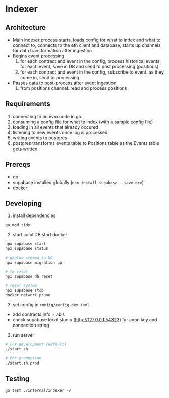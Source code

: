 # Indexer

## Architecture
- Main indexer process starts, loads config for what to index and what to connect to, connects to the eth client and database, starts up channels for data transformation after ingestion
- Begins event processing
   1. for each contract and event in the config, process historical events. for each event, save in DB and send to post processing (positions)
   2. for each contract and event in the config, subscribe to event. as they come in, send to processing
- Passes data to post-process after event ingestion
    1. from positions channel: read and process positions


## Requirements
1. connecting to an evm node in go
2. consuming a config file for what to index (with a sample config file)
3. loading in all events that already occured
4. listening to new events once log is processed
5. writing events to postgres
6. postgres transforms events table to Positions table as the Events table gets written


## Prereqs
- go
- supabase installed globally (`npm install supabase --save-dev`)
- docker

## Developing
1. install dependencies
```bash
go mod tidy
```

2. start local DB
start docker
```bash
npx supabase start
npx supabase status

# deploy schema to DB
npx supabase migration up

# to reset
npx supabase db reset

# reset system
npx supabase stop
docker network prune

```

3. set config in `config/config.dev.toml`
- add contracts info + abis
- check supabase local studio (http://127.0.0.1:54323) for anon key and connection string

3. run server
```bash
# For development (default)
./start.sh

# For production
./start.sh prod
```

## Testing
```
go test ./internal/indexer -v
```